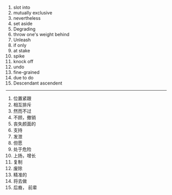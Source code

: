 1. slot into
2. mutually exclusive
3. nevertheless
4. set aside 
5. Degrading
6. throw one's weight behind
7. Unleash
8. if only
9. at stake
10. spike
11. knock off 
12. undo
13. fine-grained
14. due to do
15. Descendant  ascendent 



***

1. 位置紧跟
2. 相互排斥
3. 然而不过
4. 不顾，撤销
5. 丧失颜面的
6. 支持
7. 发泄
8. 但愿
9. 处于危险
10. 上扬，增长
11. 复制
12. 废除
13. 精准的
14. 将去做
15. 后裔， 前辈